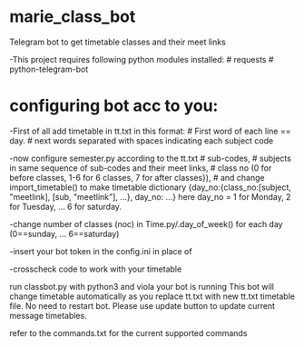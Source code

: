 # marie_class_bot
Telegram bot to get timetable classes and their meet links

-This project requires following python modules installed:
    # requests
    # python-telegram-bot

# configuring bot acc to you:

-First of all add timetable in tt.txt in this format:
    # First word of each line == day.
    # next words separated with spaces indicating each subject code

-now configure semester.py according to the tt.txt 
    # sub-codes, 
    # subjects in same sequence of sub-codes and their meet links, 
    # class no (0 for before classes, 1-6 for 6 classes, 7 for after classes}), 
    # and change import_timetable() to make timetable dictionary {day_no:{class_no:[subject, "meetlink], [sub, "meetlink"], ...}, day_no: ...} here day_no = 1 for
      Monday, 2 for Tuesday, ... 6 for saturday.

-change number of classes (noc) in Time.py/.day_of_week() for each day (0==sunday, ... 6==saturday)

-insert your bot token in the config.ini in place of <bot-token>

-crosscheck code to work with your timetable

run classbot.py with python3 and viola your bot is running
This bot will change timetable automatically as you replace tt.txt with new tt.txt timetable file. No need to restart bot. Please use update button to update current message timetables.

refer to the commands.txt for the current supported commands
